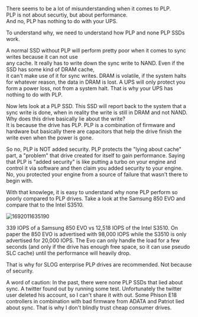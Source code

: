 There seems to be a lot of misunderstanding when it comes to PLP.  
PLP is not about securtiy, but about performance.  
And no, PLP has nothing to do with your UPS. 

To understand why, we need to understand how PLP and none PLP SSDs work.  

A normal SSD without PLP will perform pretty poor when it comes to sync writes because it can not use  
any cache. It really has to write down the sync write to NAND. Even if the SSD has some kind of DRAM cache,  
it can't make use of it for sync writes. DRAM is volatile, if the system halts for whatever reason, the data in DRAM is lost. A UPS will only protect you form a power loss, not from a system halt. That is why your UPS has nothing to do with PLP.  

Now lets look at a PLP SSD. This SSD will report back to the system that a sync write is done, when in reality the write is still in DRAM and not NAND. Why does this drive basically lie about the write?  
It is because the drive has PLP. PLP is a combination of firmware and hardware but basically there are capacitors that help the drive finish the write even when the power is gone. 

So no, PLP is NOT added security. PLP protects the "lying about cache" part, a "problem" that drive created for itself to gain performance. 
Saying that PLP is "added security" is like putting a turbo on your engine and control it via software and then claim you added security to your engine.  
No, you protected your engine from a source of failure that wasn't there to begin with.  

With that knowlege, it is easy to understand why none PLP perform so poorly compared to PLP drives. 
Take a look at the Samsung 850 EVO and compare that to the Intel S3510.

![1692011635190](https://github.com/user-attachments/assets/9a3b12b5-1a82-46d5-8454-85effe30036d)

339 IOPS of a Samsung 850 EVO vs 12,518 IOPS of the Intel S3510. 
On paper the 850 EVO is advertised with 98,000 IOPS while the S3510 is only advertised for 20,000 IOPS.
The Evo can only handle the load for a few seconds (and only if the drive has enough free space, so it can use pseudo SLC cache) until the performance will heavily drop. 

That is why for SLOG enterprise PLP drives are recommended. Not because of security.


A word of caution: 
In the past, there were none PLP SSDs that lied about sync. A twitter found out by running some test. Unfortunately the twitter user deleted his account, so I can't share it with out. Some Phison E18 controllers in combination with bad firmware from ADATA and Patriot lied about sync. That is why I don't blindly trust cheap consumer drives.
